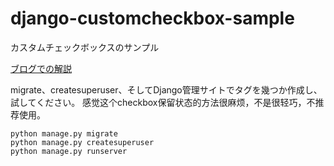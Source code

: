 # django-customcheckbox-sample
カスタムチェックボックスのサンプル

[ブログでの解説](https://narito.ninja/blog/detail/155/)

migrate、createsuperuser、そしてDjango管理サイトでタグを幾つか作成し、試してください。
感觉这个checkbox保留状态的方法很麻烦，不是很轻巧，不推荐使用。

```
python manage.py migrate
python manage.py createsuperuser
python manage.py runserver
```
